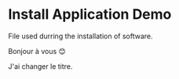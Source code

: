 # Install Application Demo
File used durring the installation of software.


Bonjour à vous 😊

J'ai changer le titre.
